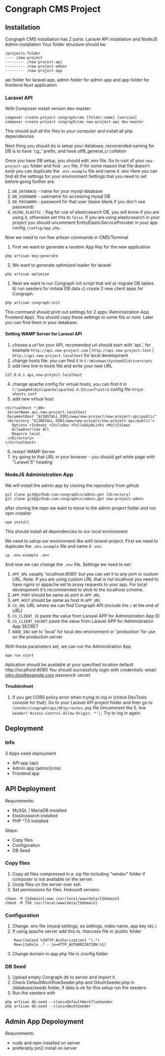 # Congraph CMS Project
## Installation
Congraph CMS Installation has 2 parts: Laravel API installation and NodeJS Admin installation
Your folder structure should be:
```
/projects-folder
---- /new-project
--------- /new-project-api
--------- /new-project-admin
--------- /new-project-app
```
api folder for laravel app, admin folder for admin app and app folder for frontend Nuxt application

### Laravel API
With Composer install version dev-master:
```
composer create-project congraph/cms [folder-name] [version]
composer create-project congraph/cms new-project-api dev-master
```
This should pull all the files to your computer and install all php dependencies

Next thing you should do is setup your database, recomended naming for DB is to have 'cg_' prefix, and have utf8_general_ci collation

Once you have DB setup, you should edit .env file.
Go to root of your `new-project-api` folder and find `.env` file, if for some reason that file doesn't exist you can duplicate the `.env.example` file and name it .env
Here you can find all the settings for your environment
Settings that you need to set before going further are:
1. `DB_DATABASE` - name for your mysql database
2. `DB_USERNAME` - username for accessing mysql DB
3. `DB_PASSWORD` - password for that user (leave blank if you don't use password)
4. `USING_ELASTIC` - flag for use of elasticsearch DB, you will know if you are using it, otherwise set this to `false`. If you are using elasticsearch in your project you should uncomment EntityElasticServiceProvider in your app config `/config/app.php`. 

Now we need to run few artisan commands in CMD/Terminal
1. First we want to generate a random App Key for the new application
```
php artisan key:generate
```
2. We want to generate optimized loader for laravel
```
php artisan optimize
```
1. Next we want to run Congraph init script that will a) migrate DB tables. b) run seeders for initaial DB data c) create 2 new client apps for Congraph.
```
php artisan congraph:init
```
This command should print out settings for 2 apps (Administration App, Frontend App). You should copy these settings to some file or note. Later you can find them in your database.

#### Setting WAMP Server for Laravel API
1. choose a url for your API, recomended url should start with 'api.', for example `http://api.new-project.com` | `http://api.new-project.test` | `http://api.new-project.localhost` for local development
2. change hosts file: you can find it in `C:\Windows\System32\drivers\etc`
3. add new line in hosts file and write your new URL
```
127.0.0.1 api.new-project.localhost
```
4. change apache config for virtual hosts, you can find it in `C:\wamp64\bin\apache\apache2.4.33\conf\extra` config file `httpd-vhosts.conf`
5. add new virtual host
```
<VirtualHost *:80>
 ServerName api.new-project.localhost
 DocumentRoot "${INSTALL_DIR}/www/new-project/new-project-api/public"
 <Directory "${INSTALL_DIR}/www/new-project/new-project-api/public">
   Options +Indexes +Includes +FollowSymLinks +MultiViews
   AllowOverride All
   Require local
 </Directory>
</VirtualHost>
```
6. restart WAMP Server
7. try going to that URL in your browser - you should get white page with "Laravel 5" heading

### NodeJS Administration App
We will install the admin app by cloning the repository from github
```
git clone git@github.com:congraphcs/admin.get [directory]
git clone git@github.com:congraphcs/admin.get new-project-admin
```
after cloning the repo we want to move to the admin project folder and run npm installer
```
npm install
```
This should install all dependencies to our local environment

We need to setup our environment like with laravel project. First we need to duplicate the `.env.example` file and name it `.env`.
```
cp .env.example .env
```
And now we can change the `.env` file. Settings we need to set:
1. `APP_URL` usually 'localhost:8080' but you can set it to any port or custom URL. Note: If you are using custom URL that is not localhost you need to have ngnix or appache set to proxy requests to your app. For local development it's recommended to stick to the localhost scheme.
2. `APP_PORT` should be same as port in `APP_URL`
3. `APP_HOST` should be same as host in `APP_URL`
4. `CG_URL` URL where we can find Congraph API (include the `/` at the end of URL)
5. `CG_CLIENT_ID` paste the value from Laravel APP for Administration App ID
6. `CG_CLIENT_SECRET` paste the value from Laravel APP for Administration App SECRET
7. `NODE_ENV` set to 'local' for local dev environment or 'production' for use on the production server

With these parameters set, we can run the Administration App
```
npm run start
```

Aplication should be available at your specified location default http://localhost:8080
You should successfully login with credentials:
email: john.doe@example.com
password: secret

#### Troubleshoot
1. If you get CORS policy error when trying to log in (check DevTools console for that).
Go to your Laravel API project folder and then go to `/vendor/congraph/api/Http/routes.php` file
Uncomment the 5. line `header('Access-Control-Allow-Origin: *');`
Try to log in again.


## Deployment
### Info
3 Apps need deployment

 - API app (api)
 - Admin app (admin|cms)
 - Frontend app

## API Deployment
Requirements:
 - MySQL | MariaDB installed
 - Elasticsearch installed
 - PHP ^7.0 installed

Steps:
 - Copy files
 - Configuration
 - DB Seed

### Copy files
1. Copy all files compressed in a .zip file including "vendor" folder if composer is not available on the server.
2. Unzip files on the server over ssh.
3. Set permissions for files.
Hokosoft servers:
```
chown -R {$domain}:www /usr/local/www/data/{$domain}
chmod -R 750 /usr/local/www/data/{$domain}
```

### Configuration
1. Change .env file (mysql settings, es settings, index name, app key etc.)
2. If using apache server add this to .htaccess file in /public folder
```
    RewriteCond %{HTTP:Authorization} ^(.*)
    RewriteRule .* - [e=HTTP_AUTHORIZATION:%1]
```
3. Change domain in app.php file in /config folder

### DB Seed
1. Upload empty Congraph db to server and import it
2. Check DefaultWorkflowSeeder.php and OAuthSeeder.php in /database/seeds folder, if data is ok for this setup run the seeders
3. Run the seeders with
```
php artisan db:seed --class=DefaultWorkflowSeeder
php artisan db:seed --class=OAuthSeeder
```

## Admin App Depoloyment
Requirements:
 - node and npm installed on server
 - preferably pm2 install on server

